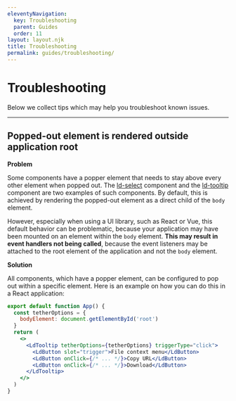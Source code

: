 ```yaml
---
eleventyNavigation:
  key: Troubleshooting
  parent: Guides
  order: 11
layout: layout.njk
title: Troubleshooting
permalink: guides/troubleshooting/
---
```


# Troubleshooting

Below we collect tips which may help you troubleshoot known issues.

---

## Popped-out element is rendered outside application root

**Problem**

Some components have a popper element that needs to stay above every other element when popped out. The [ld-select](components/ld-select/) component and the [ld-tooltip](components/ld-tooltip/) component are two examples of such components. By default, this is achieved by rendering the popped-out element as a direct child of the `body` element.

However, especially when using a UI library, such as React or Vue, this default behavior can be problematic, because your application may have been mounted on an element within the `body` element. __This may result in event handlers not being called__, because the event listeners may be attached to the root element of the application and not the `body` element.

**Solution**

All components, which have a popper element, can be configured to pop out within a specific element. Here is an example on how you can do this in a React application:

```jsx
export default function App() {
  const tetherOptions = {
    bodyElement: document.getElementById('root')
  }
  return (
    <>
      <LdTooltip tetherOptions={tetherOptions} triggerType="click">
        <LdButton slot="trigger">File context menu</LdButton>
        <LdButton onClick={/* ... */}>Copy URL</LdButton>
        <LdButton onClick={/* ... */}>Download</LdButton>
      </LdTooltip>
    </>
  )
}

```

<docs-page-nav prev-href="guides/sandbox-applications/" next-title="FAQ" next-href="guides/faq/"></docs-page-nav>
